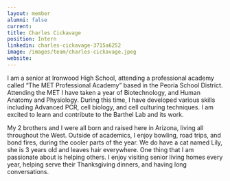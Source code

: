 ```yaml
---
layout: member
alumni: false
current: 
title: Charles Cickavage
position: Intern
linkedin: charles-cickavage-3715a6252
image: /images/team/charles-cickavage.jpeg
website: 
---
```


I am a senior at Ironwood High School, attending a professional academy called “The MET Professional Academy” based in the Peoria School District. Attending the MET I have taken a year of Biotechnology, and Human Anatomy and Physiology. During this time, I have developed various skills including Advanced PCR, cell biology, and cell culturing techniques. I am excited to learn and contribute to the Barthel Lab and its work.

My 2 brothers and I were all born and raised here in Arizona, living all throughout the West. Outside of academics, I enjoy bowling, road trips, and bond fires, during the cooler parts of the year. We do have a cat named Lily, she is 3 years old and leaves hair everywhere. One thing that I am passionate about is helping others. I enjoy visiting senior living homes every year, helping serve their Thanksgiving dinners, and having long conversations.
